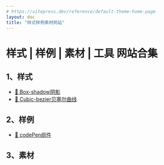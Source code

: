 ```yaml
---
# https://vitepress.dev/reference/default-theme-home-page
layout: doc
title: "样式样例素材网站"
---
```


# 样式 | 样例 | 素材 | 工具 网站合集

## 1、样式

- [🧥 Box-shadow阴影](https://getcssscan.com/css-box-shadow-examples)
- [📏 Cubic-bezier贝塞尔曲线](https://easings.net)

## 2、样例

- [🏓 codePen组件](https://codepen.io/trending)

## 3、素材
